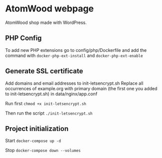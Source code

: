 # AtomWood webpage

AtomWood shop made with WordPress.

## PHP Config
To add new PHP extensions go to config/php/Dockerfile and add the command with
```docker-php-ext-install``` and ```docker-php-ext-enable```

## Generate SSL certificate
Add domains and email addresses to init-letsencrypt.sh
Replace all occurrences of example.org with primary domain (the first one you added to init-letsencrypt.sh) in data/nginx/app.conf

Run first
```chmod +x init-letsencrypt.sh```

Then run the script
```./init-letsencrypt.sh```

## Project initialization
Start
```docker-compose up -d```

Stop
```docker-compose down --volumes```